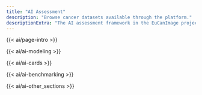```yaml
---
title: "AI Assessment"
description: "Browse cancer datasets available through the platform."
descriptionExtra: "The AI assessment framework in the EuCanImage project includes the Radiomics Quality Score 2.0 (RQS 2.0), which standardizes the evaluation of both deep learning and handcrafted radiomics studies. It incorporates the Radiomics Readiness Levels (RRLs) to provide a structured, stepwise approach to assessing research maturity. The In Silico Trial Platform supports simulated clinical studies to evaluate AI's impact in three settings: clinicians without AI, with AI, and with AI plus explainability. OpenEBench enables researchers to participate in benchmarking events and access public benchmarking results, promoting transparency and comparability of AI methods. Additionally, the project integrates cost-effectiveness analysis to assess the practical and economic value of implementing AI in clinical workflows."
---
```


{{< ai/page-intro >}}

{{< ai/ai-modeling >}}

{{< ai/ai-cards >}}

{{< ai/ai-benchmarking >}}

{{< ai/ai-other_sections >}}
